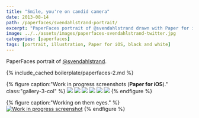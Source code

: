 ```yaml
---
title: "Smile, you're on candid camera"
date: 2013-08-14
path: /paperfaces/svendahlstrand-portrait/
excerpt: "PaperFaces portrait of @svendahlstrand drawn with Paper for iOS on an iPad."
image: ../../assets/images/paperfaces-svendahlstrand-twitter.jpg
categories: [paperfaces]
tags: [portrait, illustration, Paper for iOS, black and white]
---
```


PaperFaces portrait of [@svendahlstrand](https://twitter.com/svendahlstrand).

{% include_cached boilerplate/paperfaces-2.md %}

{% figure caption:"Work in progress screenshots (**Paper for iOS**)." class:"gallery-3-col" %}
[![](../../assets/images/paperfaces-svendahlstrand-process-1-600.jpg)](../../assets/images/paperfaces-svendahlstrand-process-1-lg.jpg)
[![](../../assets/images/paperfaces-svendahlstrand-process-2-600.jpg)](../../assets/images/paperfaces-svendahlstrand-process-2-lg.jpg)
[![](../../assets/images/paperfaces-svendahlstrand-process-3-600.jpg)](../../assets/images/paperfaces-svendahlstrand-process-3-lg.jpg)
[![](../../assets/images/paperfaces-svendahlstrand-process-4-600.jpg)](../../assets/images/paperfaces-svendahlstrand-process-4-lg.jpg)
[![](../../assets/images/paperfaces-svendahlstrand-process-5-600.jpg)](../../assets/images/paperfaces-svendahlstrand-process-5-lg.jpg)
[![](../../assets/images/paperfaces-svendahlstrand-process-6-600.jpg)](../../assets/images/paperfaces-svendahlstrand-process-6-lg.jpg)
{% endfigure %}

{% figure caption:"Working on them eyes." %}
[![Work in progress screenshot](../../assets/images/paperfaces-svendahlstrand-process-7-750.jpg)](../../assets/images/paperfaces-svendahlstrand-process-7-lg.jpg)
{% endfigure %}
